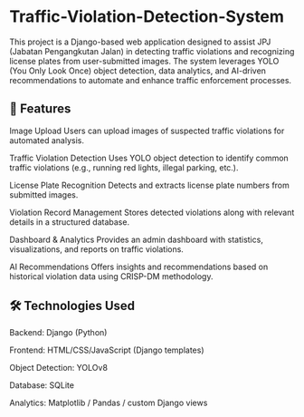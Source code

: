 # Traffic-Violation-Detection-System
This project is a Django-based web application designed to assist JPJ (Jabatan Pengangkutan Jalan) in detecting traffic violations and recognizing license plates from user-submitted images. The system leverages YOLO (You Only Look Once) object detection, data analytics, and AI-driven recommendations to automate and enhance traffic enforcement processes.

## 🚀 Features


  Image Upload
  Users can upload images of suspected traffic violations for automated analysis.

  Traffic Violation Detection
  Uses YOLO object detection to identify common traffic violations (e.g., running red lights, illegal parking, etc.).

  License Plate Recognition
  Detects and extracts license plate numbers from submitted images.
  
  Violation Record Management
  Stores detected violations along with relevant details in a structured database.
  
  Dashboard & Analytics
  Provides an admin dashboard with statistics, visualizations, and reports on traffic violations.
  
  AI Recommendations
  Offers insights and recommendations based on historical violation data using CRISP-DM methodology.

## 🛠️ Technologies Used
  Backend: Django (Python)
  
  Frontend: HTML/CSS/JavaScript (Django templates)
  
  Object Detection: YOLOv8
  
  Database: SQLite 
  
  Analytics: Matplotlib / Pandas / custom Django views

